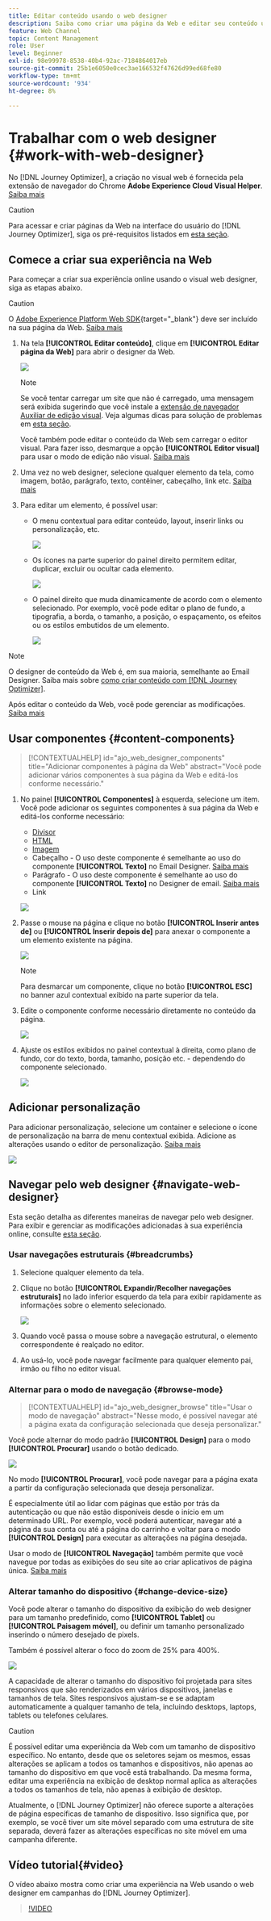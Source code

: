 ```yaml
---
title: Editar conteúdo usando o web designer
description: Saiba como criar uma página da Web e editar seu conteúdo usando o editor da Web do Journey Optimizer
feature: Web Channel
topic: Content Management
role: User
level: Beginner
exl-id: 98e99978-8538-40b4-92ac-7184864017eb
source-git-commit: 25b1e6050e0cec3ae166532f47626d99ed68fe80
workflow-type: tm+mt
source-wordcount: '934'
ht-degree: 8%

---
```


# Trabalhar com o web designer {#work-with-web-designer}

<!--
>[!CONTEXTUALHELP]
>id="ajo_web_url_to_edit_surface"
>title="Confirm the URL to edit"
>abstract="Confirm the URL of the specific web page to use for editing the content that will be applied on the web configuration defined above. The web page must be implemented using the Adobe Experience Platform Web SDK."
>additional-url="https://experienceleague.adobe.com/docs/platform-learn/implement-web-sdk/overview.html" text="Learn more"

>[!CONTEXTUALHELP]
>id="ajo_web_url_to_edit_rule"
>title="Enter the URL to edit"
>abstract="Enter the URL of a specific web page to use for editing the content that will be applied to all pages matching the rule. The web page must be implemented using Adobe Experience Platform Web SDK."
>additional-url="https://experienceleague.adobe.com/docs/platform-learn/implement-web-sdk/overview.html" text="Learn more"
-->

No [!DNL Journey Optimizer], a criação no visual web é fornecida pela extensão de navegador do Chrome **Adobe Experience Cloud Visual Helper**. [Saiba mais](web-prerequisites.md#visual-authoring-prerequisites)

>[!CAUTION]
>
>Para acessar e criar páginas da Web na interface do usuário do [!DNL Journey Optimizer], siga os pré-requisitos listados em [esta seção](web-prerequisites.md).

## Comece a criar sua experiência na Web

Para começar a criar sua experiência online usando o visual web designer, siga as etapas abaixo.

>[!CAUTION]
>
>O [Adobe Experience Platform Web SDK](https://experienceleague.adobe.com/docs/platform-learn/implement-web-sdk/overview.html?lang=pt-BR){target="_blank"} deve ser incluído na sua página da Web. [Saiba mais](web-prerequisites.md#implementation-prerequisites)

1. Na tela **[!UICONTROL Editar conteúdo]**, clique em **[!UICONTROL Editar página da Web]** para abrir o designer da Web.

   ![](assets/web-campaign-edit-web-page.png)

   <!--![](assets/web-designer.png)-->

   >[!NOTE]
   >
   >Se você tentar carregar um site que não é carregado, uma mensagem será exibida sugerindo que você instale a [extensão de navegador Auxiliar de edição visual](#install-visual-editing-helper). Veja algumas dicas para solução de problemas em [esta seção](web-prerequisites.md#troubleshooting).
   >
   >Você também pode editar o conteúdo da Web sem carregar o editor visual. Para fazer isso, desmarque a opção **[!UICONTROL Editor visual]** para usar o modo de edição não visual. [Saiba mais](web-non-visual-editor.md)

1. Uma vez no web designer, selecione qualquer elemento da tela, como imagem, botão, parágrafo, texto, contêiner, cabeçalho, link etc. [Saiba mais](#content-components)

1. Para editar um elemento, é possível usar:

   * O menu contextual para editar conteúdo, layout, inserir links ou personalização, etc.

     ![](assets/web-designer-contextual-bar.png)

   * Os ícones na parte superior do painel direito permitem editar, duplicar, excluir ou ocultar cada elemento.

     ![](assets/web-designer-right-panel-icons.png)

   * O painel direito que muda dinamicamente de acordo com o elemento selecionado. Por exemplo, você pode editar o plano de fundo, a tipografia, a borda, o tamanho, a posição, o espaçamento, os efeitos ou os estilos embutidos de um elemento.

     ![](assets/web-designer-right-panel.png)

>[!NOTE]
>
>O designer de conteúdo da Web é, em sua maioria, semelhante ao Email Designer. Saiba mais sobre [como criar conteúdo com [!DNL Journey Optimizer]](../email/get-started-email-design.md).

Após editar o conteúdo da Web, você pode gerenciar as modificações. [Saiba mais](manage-web-modifications.md)

## Usar componentes {#content-components}

>[!CONTEXTUALHELP]
>id="ajo_web_designer_components"
>title="Adicionar componentes à página da Web"
>abstract="Você pode adicionar vários componentes à sua página da Web e editá-los conforme necessário."

1. No painel **[!UICONTROL Componentes]** à esquerda, selecione um item. Você pode adicionar os seguintes componentes à sua página da Web e editá-los conforme necessário:

   * [Divisor](../email/content-components.md#divider)
   * [HTML](../email/content-components.md#HTML)
   * [Imagem](../email/content-components.md#image)
   * Cabeçalho - O uso deste componente é semelhante ao uso do componente **[!UICONTROL Texto]** no Email Designer. [Saiba mais](../email/content-components.md#text)
   * Parágrafo - O uso deste componente é semelhante ao uso do componente **[!UICONTROL Texto]** no Designer de email. [Saiba mais](../email/content-components.md#text)
   * Link

   ![](assets/web-designer-components.png)

1. Passe o mouse na página e clique no botão **[!UICONTROL Inserir antes de]** ou **[!UICONTROL Inserir depois de]** para anexar o componente a um elemento existente na página.

   ![](assets/web-designer-insert-components.png)

   >[!NOTE]
   >
   >Para desmarcar um componente, clique no botão **[!UICONTROL ESC]** no banner azul contextual exibido na parte superior da tela.

1. Edite o componente conforme necessário diretamente no conteúdo da página.

   ![](assets/web-designer-edit-header.png)

1. Ajuste os estilos exibidos no painel contextual à direita, como plano de fundo, cor do texto, borda, tamanho, posição etc. - dependendo do componente selecionado.

   ![](assets/web-designer-header-style.png)

## Adicionar personalização

Para adicionar personalização, selecione um container e selecione o ícone de personalização na barra de menu contextual exibida. Adicione as alterações usando o editor de personalização. [Saiba mais](../personalization/personalization-build-expressions.md)

![](assets/web-designer-personalization.png)

## Navegar pelo web designer {#navigate-web-designer}

Esta seção detalha as diferentes maneiras de navegar pelo web designer. Para exibir e gerenciar as modificações adicionadas à sua experiência online, consulte [esta seção](manage-web-modifications.md).

### Usar navegações estruturais {#breadcrumbs}

1. Selecione qualquer elemento da tela.

1. Clique no botão **[!UICONTROL Expandir/Recolher navegações estruturais]** no lado inferior esquerdo da tela para exibir rapidamente as informações sobre o elemento selecionado.

   ![](assets/web-designer-breadcrumbs.png)

1. Quando você passa o mouse sobre a navegação estrutural, o elemento correspondente é realçado no editor.

1. Ao usá-lo, você pode navegar facilmente para qualquer elemento pai, irmão ou filho no editor visual.

### Alternar para o modo de navegação {#browse-mode}

>[!CONTEXTUALHELP]
>id="ajo_web_designer_browse"
>title="Usar o modo de navegação"
>abstract="Nesse modo, é possível navegar até a página exata da configuração selecionada que deseja personalizar."

Você pode alternar do modo padrão **[!UICONTROL Design]** para o modo **[!UICONTROL Procurar]** usando o botão dedicado.

![](assets/web-designer-browse-mode.png)

No modo **[!UICONTROL Procurar]**, você pode navegar para a página exata a partir da configuração selecionada que deseja personalizar.

É especialmente útil ao lidar com páginas que estão por trás da autenticação ou que não estão disponíveis desde o início em um determinado URL. Por exemplo, você poderá autenticar, navegar até a página da sua conta ou até a página do carrinho e voltar para o modo **[!UICONTROL Design]** para executar as alterações na página desejada.

Usar o modo de **[!UICONTROL Navegação]** também permite que você navegue por todas as exibições do seu site ao criar aplicativos de página única. [Saiba mais](web-spa.md)

### Alterar tamanho do dispositivo {#change-device-size}

Você pode alterar o tamanho do dispositivo da exibição do web designer para um tamanho predefinido, como **[!UICONTROL Tablet]** ou **[!UICONTROL Paisagem móvel]**, ou definir um tamanho personalizado inserindo o número desejado de pixels.

Também é possível alterar o foco do zoom de 25% para 400%.

![](assets/web-designer-device.png)

A capacidade de alterar o tamanho do dispositivo foi projetada para sites responsivos que são renderizados em vários dispositivos, janelas e tamanhos de tela. Sites responsivos ajustam-se e se adaptam automaticamente a qualquer tamanho de tela, incluindo desktops, laptops, tablets ou telefones celulares.

>[!CAUTION]
>
>É possível editar uma experiência da Web com um tamanho de dispositivo específico. No entanto, desde que os seletores sejam os mesmos, essas alterações se aplicam a todos os tamanhos e dispositivos, não apenas ao tamanho do dispositivo em que você está trabalhando. Da mesma forma, editar uma experiência na exibição de desktop normal aplica as alterações a todos os tamanhos de tela, não apenas à exibição de desktop.
>
>Atualmente, o [!DNL Journey Optimizer] não oferece suporte a alterações de página específicas de tamanho de dispositivo. Isso significa que, por exemplo, se você tiver um site móvel separado com uma estrutura de site separada, deverá fazer as alterações específicas no site móvel em uma campanha diferente.

## Vídeo tutorial{#video}

O vídeo abaixo mostra como criar uma experiência na Web usando o web designer em campanhas do [!DNL Journey Optimizer].

>[!VIDEO](https://video.tv.adobe.com/v/3418803/?quality=12&learn=on)
